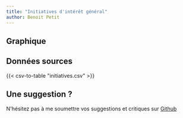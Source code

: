 ```yaml
---
title: "Initiatives d'intérêt général"
author: Benoit Petit
---
```


## Graphique

## Données sources

{{< csv-to-table "initiatives.csv" >}}

## Une suggestion ?

N'hésitez pas à me soumettre vos suggestions et critiques sur [Github](https://github.com/bpetit/blog/blob/master/assets/initiatives.csv)
